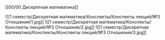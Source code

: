[[00/00 Дискретная математика]]

![[1 семестр/Дискретная математика/Конспекты/Конспекты лекций/№3 Отношения/1.jpg]]
![[1 семестр/Дискретная математика/Конспекты/Конспекты лекций/№3 Отношения/2.jpg]]
![[1 семестр/Дискретная математика/Конспекты/Конспекты лекций/№3 Отношения/3.jpg]]
